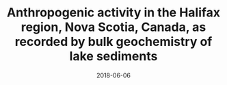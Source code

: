 ---
abstract: ""
authors: ["Dewey W. Dunnington", "I. S. Spooner", "Wendy H. Krkošek", "Graham A. Gagnon", "R. Jack Cornett", "Chris E. White", "Benjamin Misiuk", "Drake Tymstra"]
date: "2018-06-06"
doi: "10.1080/10402381.2018.1461715"
featured: false
image:
  caption: ""
  focal_point: ""
  preview_only: false
projects: []
publication: "Lake and Reservoir Management"
publication_short: ""
publication_types: ["2"]
summary: ""
tags: []
title: "Anthropogenic activity in the Halifax region, Nova Scotia, Canada, as recorded by bulk geochemistry of lake sediments"
url_code: ""
url_dataset: ""
url_pdf: ""
url_poster: ""
url_project: ""
url_slides: ""
url_source: ""
url_video: ""
---
